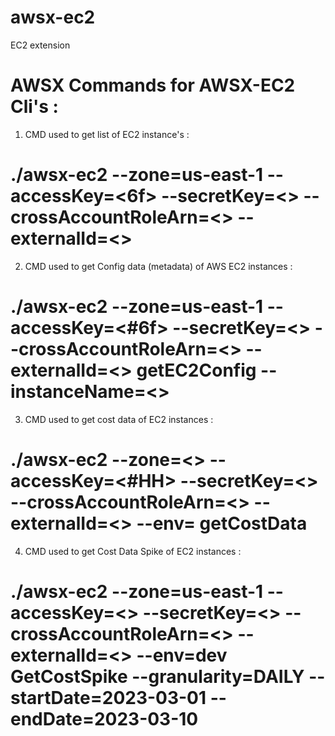 # awsx-ec2
EC2 extension

# AWSX Commands for AWSX-EC2 Cli's :

1. CMD used to get list of EC2 instance's :

# ./awsx-ec2 --zone=us-east-1 --accessKey=<6f> --secretKey=<> --crossAccountRoleArn=<>  --externalId=<>

2. CMD used to get Config data (metadata) of AWS EC2 instances :

# ./awsx-ec2 --zone=us-east-1 --accessKey=<#6f> --secretKey=<> --crossAccountRoleArn=<>  --externalId=<> getEC2Config --instanceName=<>

3. CMD used to get cost data of EC2 instances : 

# ./awsx-ec2 --zone=<> --accessKey=<#HH> --secretKey=<> --crossAccountRoleArn=<>  --externalId=<>  --env=<dev>  getCostData

4. CMD used to get Cost Data Spike of EC2 instances :

#  ./awsx-ec2 --zone=us-east-1 --accessKey=<> --secretKey=<> --crossAccountRoleArn=<>  --externalId=<>  --env=dev GetCostSpike --granularity=DAILY --startDate=2023-03-01 --endDate=2023-03-10


